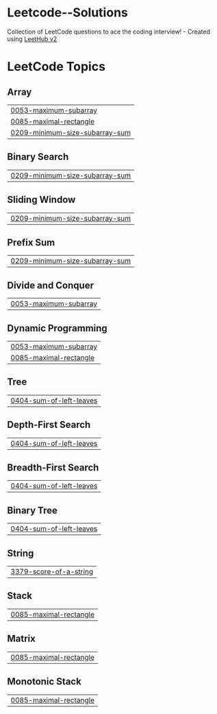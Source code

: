 # Leetcode--Solutions
Collection of LeetCode questions to ace the coding interview! - Created using [LeetHub v2](https://github.com/arunbhardwaj/LeetHub-2.0)

<!---LeetCode Topics Start-->
# LeetCode Topics
## Array
|  |
| ------- |
| [0053-maximum-subarray](https://github.com/Ritesh-Ogety/Leetcode--Solutions/tree/master/0053-maximum-subarray) |
| [0085-maximal-rectangle](https://github.com/Ritesh-Ogety/Leetcode--Solutions/tree/master/0085-maximal-rectangle) |
| [0209-minimum-size-subarray-sum](https://github.com/Ritesh-Ogety/Leetcode--Solutions/tree/master/0209-minimum-size-subarray-sum) |
## Binary Search
|  |
| ------- |
| [0209-minimum-size-subarray-sum](https://github.com/Ritesh-Ogety/Leetcode--Solutions/tree/master/0209-minimum-size-subarray-sum) |
## Sliding Window
|  |
| ------- |
| [0209-minimum-size-subarray-sum](https://github.com/Ritesh-Ogety/Leetcode--Solutions/tree/master/0209-minimum-size-subarray-sum) |
## Prefix Sum
|  |
| ------- |
| [0209-minimum-size-subarray-sum](https://github.com/Ritesh-Ogety/Leetcode--Solutions/tree/master/0209-minimum-size-subarray-sum) |
## Divide and Conquer
|  |
| ------- |
| [0053-maximum-subarray](https://github.com/Ritesh-Ogety/Leetcode--Solutions/tree/master/0053-maximum-subarray) |
## Dynamic Programming
|  |
| ------- |
| [0053-maximum-subarray](https://github.com/Ritesh-Ogety/Leetcode--Solutions/tree/master/0053-maximum-subarray) |
| [0085-maximal-rectangle](https://github.com/Ritesh-Ogety/Leetcode--Solutions/tree/master/0085-maximal-rectangle) |
## Tree
|  |
| ------- |
| [0404-sum-of-left-leaves](https://github.com/Ritesh-Ogety/Leetcode--Solutions/tree/master/0404-sum-of-left-leaves) |
## Depth-First Search
|  |
| ------- |
| [0404-sum-of-left-leaves](https://github.com/Ritesh-Ogety/Leetcode--Solutions/tree/master/0404-sum-of-left-leaves) |
## Breadth-First Search
|  |
| ------- |
| [0404-sum-of-left-leaves](https://github.com/Ritesh-Ogety/Leetcode--Solutions/tree/master/0404-sum-of-left-leaves) |
## Binary Tree
|  |
| ------- |
| [0404-sum-of-left-leaves](https://github.com/Ritesh-Ogety/Leetcode--Solutions/tree/master/0404-sum-of-left-leaves) |
## String
|  |
| ------- |
| [3379-score-of-a-string](https://github.com/Ritesh-Ogety/Leetcode--Solutions/tree/master/3379-score-of-a-string) |
## Stack
|  |
| ------- |
| [0085-maximal-rectangle](https://github.com/Ritesh-Ogety/Leetcode--Solutions/tree/master/0085-maximal-rectangle) |
## Matrix
|  |
| ------- |
| [0085-maximal-rectangle](https://github.com/Ritesh-Ogety/Leetcode--Solutions/tree/master/0085-maximal-rectangle) |
## Monotonic Stack
|  |
| ------- |
| [0085-maximal-rectangle](https://github.com/Ritesh-Ogety/Leetcode--Solutions/tree/master/0085-maximal-rectangle) |
<!---LeetCode Topics End-->